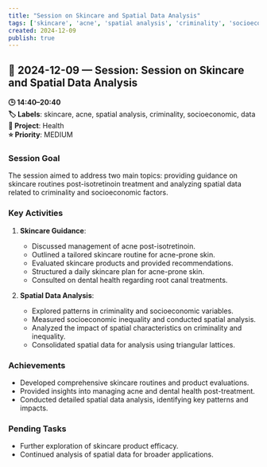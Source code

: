 ```yaml
---
title: "Session on Skincare and Spatial Data Analysis"
tags: ['skincare', 'acne', 'spatial analysis', 'criminality', 'socioeconomic', 'data']
created: 2024-12-09
publish: true
---
```


## 📅 2024-12-09 — Session: Session on Skincare and Spatial Data Analysis

**🕒 14:40–20:40**  
**🏷️ Labels**: skincare, acne, spatial analysis, criminality, socioeconomic, data  
**📂 Project**: Health  
**⭐ Priority**: MEDIUM  


### Session Goal
The session aimed to address two main topics: providing guidance on skincare routines post-isotretinoin treatment and analyzing spatial data related to criminality and socioeconomic factors.

### Key Activities
1. **Skincare Guidance**: 
   - Discussed management of acne post-isotretinoin.
   - Outlined a tailored skincare routine for acne-prone skin.
   - Evaluated skincare products and provided recommendations.
   - Structured a daily skincare plan for acne-prone skin.
   - Consulted on dental health regarding root canal treatments.

2. **Spatial Data Analysis**:
   - Explored patterns in criminality and socioeconomic variables.
   - Measured socioeconomic inequality and conducted spatial analysis.
   - Analyzed the impact of spatial characteristics on criminality and inequality.
   - Consolidated spatial data for analysis using triangular lattices.

### Achievements
- Developed comprehensive skincare routines and product evaluations.
- Provided insights into managing acne and dental health post-treatment.
- Conducted detailed spatial data analysis, identifying key patterns and impacts.

### Pending Tasks
- Further exploration of skincare product efficacy.
- Continued analysis of spatial data for broader applications.
